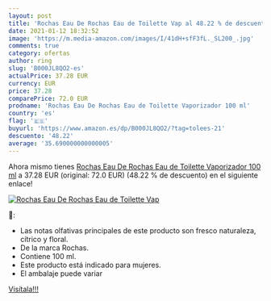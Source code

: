 ```yaml
---
layout: post
title: 'Rochas Eau De Rochas Eau de Toilette Vap al 48.22 % de descuento'
date: 2021-01-12 18:32:52
image: 'https://m.media-amazon.com/images/I/41dH+sfF3fL._SL200_.jpg'
comments: true
category: ofertas
author: ring
slug: 'B000JL8QO2-es'
actualPrice: 37.28 EUR
currency: EUR
price: 37.28
comparePrice: 72.0 EUR
prodname: 'Rochas Eau De Rochas Eau de Toilette Vaporizador 100 ml'
country: 'es'
flag: '🇪🇸'
buyurl: 'https://www.amazon.es/dp/B000JL8QO2/?tag=tolees-21'
descuento: '48.22'
average: '35.690000000000005'
---
```


Ahora mismo tienes [Rochas Eau De Rochas Eau de Toilette Vaporizador 100 ml](https://www.amazon.es/dp/B000JL8QO2/?tag=tolees-21) a 37.28 EUR (original: 72.0 EUR) (48.22 %  de descuento) en el siguiente enlace!

[![Rochas Eau De Rochas Eau de Toilette Vap](https://m.media-amazon.com/images/I/41dH+sfF3fL._SL200_.jpg)](https://www.amazon.es/dp/B000JL8QO2/?tag=tolees-21)

🔎:

- Las notas olfativas principales de este producto son fresco naturaleza, cítrico y floral.
- De la marca Rochas.
- Contiene 100 ml.
- Este producto está indicado para mujeres.
- El ambalaje puede variar

[Visítala!!!](https://www.amazon.es/dp/B000JL8QO2/?tag=tolees-21)
